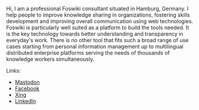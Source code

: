 Hi, I am a professional Foswiki consultant situated in Hamburg, Germany. I help people to improve knowledge sharing in organizations, fostering skills development and improving overall communication using web technologies.
Foswiki is particularly well suited as a platform to build the tools needed. It is the key technology towards better understanding and transparency in everyday's work.
There is no other tool that fits such a broad range of use cases starting from personal information management up to multilingual distributed enterprise platforms serving the needs of thousands of knowledge workers simultaneously. 

Links:
- <a rel="me" href="https://fosstodon.org/@nuddlegg">Mastodon</a>
- <a href="https://www.facebook.com/nuddlegg">Facebook</a>
- <a href="https://www.xing.com/profile/Michael_Daum4">Xing</a>
- <a href="http://www.linkedin.com/in/michaeldaum">LinkedIn</a>
